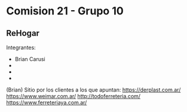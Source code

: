 # Comision 21 - Grupo 10
## ReHogar

Integrantes:
- Brian Carusi
-
-
-

(Brian) Sitio por los clientes a los que apuntan:
https://derplast.com.ar/
https://www.weimar.com.ar/
http://todoferreteria.com/
https://www.ferreteriaya.com.ar/

